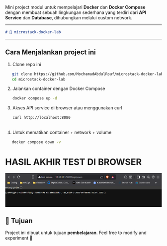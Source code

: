 Mini project modul untuk mempelajari **Docker** dan **Docker Compose** dengan membuat sebuah lingkungan sederhana yang terdiri dari **API Service** dan **Database**, dihubungkan melalui custom network.

---

````markdown
# 🐳 microstack-docker-lab
````
---

## Cara Menjalankan project ini

1. Clone repo ini
```bash
   git clone https://github.com/MochamadAbdulRouf/microstack-docker-lab.git
   cd microstack-docker-lab
```

2. Jalankan container dengan Docker Compose

   ```bash
   docker compose up -d
   ```

3. Akses API service di browser atau menggunakan curl

   ```bash
   curl http://localhost:8080
  
4. Untuk mematikan container + network + volume

```bash
   docker compose down -v
```


# HASIL AKHIR TEST DI BROWSER
![documentation](image/Screenshot_1.png)

## 🎯 Tujuan

Project ini dibuat untuk tujuan **pembelajaran**.
Feel free to modify and experiment 🚀

